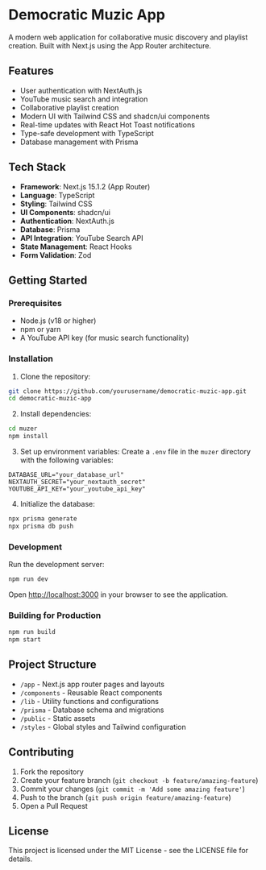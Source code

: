 # Democratic Muzic App

A modern web application for collaborative music discovery and playlist creation. Built with Next.js using the App Router architecture.

## Features

- User authentication with NextAuth.js
- YouTube music search and integration
- Collaborative playlist creation
- Modern UI with Tailwind CSS and shadcn/ui components
- Real-time updates with React Hot Toast notifications
- Type-safe development with TypeScript
- Database management with Prisma

## Tech Stack

- **Framework**: Next.js 15.1.2 (App Router)
- **Language**: TypeScript
- **Styling**: Tailwind CSS
- **UI Components**: shadcn/ui
- **Authentication**: NextAuth.js
- **Database**: Prisma
- **API Integration**: YouTube Search API
- **State Management**: React Hooks
- **Form Validation**: Zod

## Getting Started

### Prerequisites

- Node.js (v18 or higher)
- npm or yarn
- A YouTube API key (for music search functionality)

### Installation

1. Clone the repository:
```bash
git clone https://github.com/yourusername/democratic-muzic-app.git
cd democratic-muzic-app
```

2. Install dependencies:
```bash
cd muzer
npm install
```

3. Set up environment variables:
Create a `.env` file in the `muzer` directory with the following variables:
```env
DATABASE_URL="your_database_url"
NEXTAUTH_SECRET="your_nextauth_secret"
YOUTUBE_API_KEY="your_youtube_api_key"
```

4. Initialize the database:
```bash
npx prisma generate
npx prisma db push
```

### Development

Run the development server:
```bash
npm run dev
```

Open [http://localhost:3000](http://localhost:3000) in your browser to see the application.

### Building for Production

```bash
npm run build
npm start
```

## Project Structure

- `/app` - Next.js app router pages and layouts
- `/components` - Reusable React components
- `/lib` - Utility functions and configurations
- `/prisma` - Database schema and migrations
- `/public` - Static assets
- `/styles` - Global styles and Tailwind configuration

## Contributing

1. Fork the repository
2. Create your feature branch (`git checkout -b feature/amazing-feature`)
3. Commit your changes (`git commit -m 'Add some amazing feature'`)
4. Push to the branch (`git push origin feature/amazing-feature`)
5. Open a Pull Request

## License

This project is licensed under the MIT License - see the LICENSE file for details.
